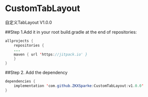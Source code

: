 # CustomTabLayout
自定义TabLayout V1.0.0

##Step 1.Add it in your root build.gradle at the end of repositories:
```java
allprojects {
    repositories {
	...
	maven { url 'https://jitpack.io' }
    }
}
```
##Step 2. Add the dependency
```java
dependencies {
	implementation 'com.github.ZKXSparke:CustomTabLayout:v1.0.0'
}
```

